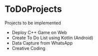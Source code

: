 # ToDoProjects
Projects to be implemented
- Deploy C++ Game on Web
- Create To Do List using Kotlin (Android)
- Data Capture from WhatsApp
- Creative Coding
